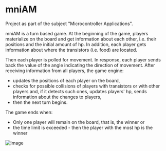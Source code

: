 # mniAM
Project as part of the subject "Microcontroller Applications".

mniAM is a turn based game. At the beginning of the game, players materialize on the board and get information about each other, i.e. their positions and the initial amount of hp. In addition, each player gets information about where the transistors (i.e. food) are located.

Then each player is polled for movement. In response, each player sends back the value of the angle indicating the direction of movement. After receiving information from all players, the game engine:
- updates the positions of each player on the board,
- checks for possible collisions of players with transistors or with other players and, if it detects such ones, updates players' hp, sends information about the changes   to players,
- then the next turn begins.

The game ends when:
- Only one player will remain on the board, that is, the winner or
- the time limit is exceeded - then the player with the most hp is the winner

![image](https://user-images.githubusercontent.com/57256517/183287410-b75a9e2c-086f-4c50-bb2d-cf2e083fbfd8.png)
